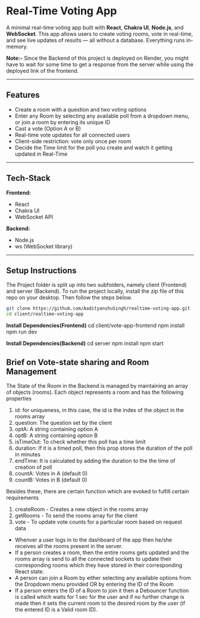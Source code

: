 # Real-Time Voting App

A minimal real-time voting app built with **React**, **Chakra UI**, **Node.js**, and **WebSocket**. This app allows users to create voting rooms, vote in real-time, and see live updates of results — all without a database. Everything runs in-memory.

**Note:-** Since the Backend of this project is deployed on Render, you might have to wait for some time to get a response from the server while using the deployed link of the frontend. 

---

## Features

- Create a room with a question and two voting options
- Enter any Room by selecting any available poll from a dropdown menu, or join a room by entering its unique ID
- Cast a vote (Option A or B)
- Real-time vote updates for all connected users
- Client-side restriction: vote only once per room
- Decide the Time limit for the poll you create and watch it getting updated in Real-Time
---

## Tech-Stack

**Frontend:**
- React
- Chakra UI
- WebSocket API

**Backend:**
- Node.js
- ws (WebSocket library)

---

## Setup Instructions

The Project folder is split up into two subfolders, namely client (Frontend) and server (Backend).
To run the project locally, install the zip file of this repo on your desktop. Then follow the steps below.
```bash
git clone https://github.com/AadityanshuSingh/realtime-voting-app.git
cd client/realtime-voting-app
```

**Install Dependencies(Frontend)**
cd client/vote-app-frontend
npm install
npm run dev

**Install Dependencies(Backend)**
cd server
npm install
npm start

## Brief on Vote-state sharing and Room Management

The State of the Room in the Backend is managed by maintaining an array of objects (rooms). Each object represents a room and has the following properties
1. id: for uniqueness, in this case, the id is the index of the object in the rooms array
2. question: The question set by the client
3. optA: A string containing option A
4. optB: A string containing option B
5. isTimeOut: To check whether this poll has a time limit
6. duration: If it is a timed poll, then this prop stores the duration of the poll in minutes
7. endTime: It is calculated by adding the duration to the the time of creation of poll
8. countA: Votes in A (default 0)
9. countB: Votes in B (default 0)

Besides these, there are certain function which are evoked to fulfill certain requirements
1. createRoom - Creates a new object in the rooms array
2. getRooms - To send the rooms array for the client
3. vote - To update vote counts for a particular room based on request data

- Whenver a user logs in to the dashboard of the app then he/she receives all the rooms present in the server.
- If a person creates a room, then the entire rooms gets updated and the rooms array is send to all the connected sockets to update their corresponding rooms which they have stored in their corresponding React state.
- A person can join a Room by either selecting any available options from the Dropdown menu provided OR by entering the ID of the Room
- If a person enters the ID of a Room to join it then a Debouncer function is called which waits for 1 sec for the user and if no further change is made then it sets the current room to the desired room by the user (if the entered ID is a Valid room ID).
